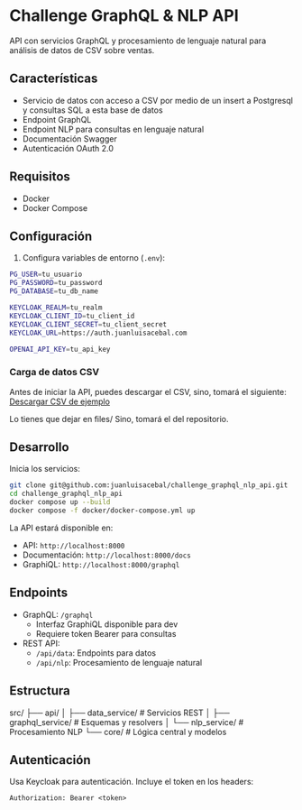 # Challenge GraphQL & NLP API

API con servicios GraphQL y procesamiento de lenguaje natural para análisis de datos de CSV sobre ventas.

## Características

- Servicio de datos con acceso a CSV por medio de un insert a Postgresql y consultas SQL a esta base de datos
- Endpoint GraphQL
- Endpoint NLP para consultas en lenguaje natural
- Documentación Swagger
- Autenticación OAuth 2.0 

## Requisitos

- Docker
- Docker Compose

## Configuración

1. Configura variables de entorno (`.env`):
```bash
PG_USER=tu_usuario
PG_PASSWORD=tu_password
PG_DATABASE=tu_db_name

KEYCLOAK_REALM=tu_realm
KEYCLOAK_CLIENT_ID=tu_client_id
KEYCLOAK_CLIENT_SECRET=tu_client_secret
KEYCLOAK_URL=https://auth.juanluisacebal.com

OPENAI_API_KEY=tu_api_key

```

### Carga de datos CSV

Antes de iniciar la API, puedes descargar el CSV, sino, tomará el siguiente:
    [Descargar CSV de ejemplo](https://file.notion.so/f/f/8bdb40ef-cc0d-4853-862c-95ff2b4790ca/b82763a3-3ac0-4c8a-99bb-d763c0b00b54/Data_example_-_Python_Coding_Challenge_-_GraphQL.csv?table=block&id=3e5c15a8-875d-43ae-b866-c1515de08c01&spaceId=8bdb40ef-cc0d-4853-862c-95ff2b4790ca&expirationTimestamp=1745366400000&signature=AmH4rnK8MxZKqA66BRo-5RvzpY1K29pBns_AHzmf_3w&downloadName=Data+example+-+Python+Coding+Challenge+-+GraphQL.csv)

Lo tienes que dejar en files/
Sino, tomará el del repositorio.

## Desarrollo

Inicia los servicios:
```bash
git clone git@github.com:juanluisacebal/challenge_graphql_nlp_api.git
cd challenge_graphql_nlp_api
docker compose up --build
docker compose -f docker/docker-compose.yml up 
```

La API estará disponible en:
- API: `http://localhost:8000`
- Documentación: `http://localhost:8000/docs`
- GraphiQL: `http://localhost:8000/graphql`


## Endpoints

- GraphQL: `/graphql`
  - Interfaz GraphiQL disponible para dev
  - Requiere token Bearer para consultas
- REST API:
  - `/api/data`: Endpoints para datos
  - `/api/nlp`: Procesamiento de lenguaje natural

## Estructura

src/
├── api/
│   ├── data_service/    # Servicios REST
│   ├── graphql_service/ # Esquemas y resolvers
│   └── nlp_service/     # Procesamiento NLP
└── core/               # Lógica central y modelos


## Autenticación
Usa Keycloak para autenticación. Incluye el token en los headers:
```
Authorization: Bearer <token>
```